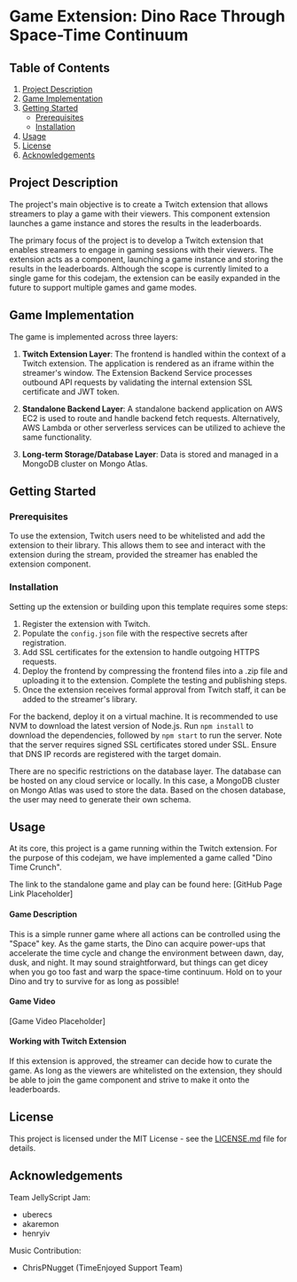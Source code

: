 # Game Extension: Dino Race Through Space-Time Continuum

## Table of Contents
1. [Project Description](#project-description)
2. [Game Implementation](#game-implementation)
3. [Getting Started](#getting-started)
    - [Prerequisites](#prerequisites)
    - [Installation](#installation)
4. [Usage](#usage)
5. [License](#license)
6. [Acknowledgements](#acknowledgements)

## Project Description

The project's main objective is to create a Twitch extension that allows streamers to play a game with their viewers. This component extension launches a game instance and stores the results in the leaderboards.

The primary focus of the project is to develop a Twitch extension that enables streamers to engage in gaming sessions with their viewers. The extension acts as a component, launching a game instance and storing the results in the leaderboards. Although the scope is currently limited to a single game for this codejam, the extension can be easily expanded in the future to support multiple games and game modes.

## Game Implementation

The game is implemented across three layers:

1. **Twitch Extension Layer**: The frontend is handled within the context of a Twitch extension. The application is rendered as an iframe within the streamer's window. The Extension Backend Service processes outbound API requests by validating the internal extension SSL certificate and JWT token.

2. **Standalone Backend Layer**: A standalone backend application on AWS EC2 is used to route and handle backend fetch requests. Alternatively, AWS Lambda or other serverless services can be utilized to achieve the same functionality.

3. **Long-term Storage/Database Layer**: Data is stored and managed in a MongoDB cluster on Mongo Atlas.

## Getting Started

### Prerequisites

To use the extension, Twitch users need to be whitelisted and add the extension to their library. This allows them to see and interact with the extension during the stream, provided the streamer has enabled the extension component.

### Installation

Setting up the extension or building upon this template requires some steps:

1. Register the extension with Twitch.
2. Populate the `config.json` file with the respective secrets after registration.
3. Add SSL certificates for the extension to handle outgoing HTTPS requests.
4. Deploy the frontend by compressing the frontend files into a .zip file and uploading it to the extension. Complete the testing and publishing steps.
5. Once the extension receives formal approval from Twitch staff, it can be added to the streamer's library.

For the backend, deploy it on a virtual machine. It is recommended to use NVM to download the latest version of Node.js. Run `npm install` to download the dependencies, followed by `npm start` to run the server. Note that the server requires signed SSL certificates stored under SSL. Ensure that DNS IP records are registered with the target domain.

There are no specific restrictions on the database layer. The database can be hosted on any cloud service or locally. In this case, a MongoDB cluster on Mongo Atlas was used to store the data. Based on the chosen database, the user may need to generate their own schema.

## Usage

At its core, this project is a game running within the Twitch extension. For the purpose of this codejam, we have implemented a game called "Dino Time Crunch".

The link to the standalone game and play can be found here: [GitHub Page Link Placeholder]

#### Game Description

This is a simple runner game where all actions can be controlled using the "Space" key. As the game starts, the Dino can acquire power-ups that accelerate the time cycle and change the environment between dawn, day, dusk, and night. It may sound straightforward, but things can get dicey when you go too fast and warp the space-time continuum. Hold on to your Dino and try to survive for as long as possible!

#### Game Video

[Game Video Placeholder]

#### Working with Twitch Extension

If this extension is approved, the streamer can decide how to curate the game. As long as the viewers are whitelisted on the extension, they should be able to join the game component and strive to make it onto the leaderboards.

## License

This project is licensed under the MIT License - see the [LICENSE.md](LICENSE.md) file for details.

## Acknowledgements

Team JellyScript Jam:
- uberecs
- akaremon
- henryiv

Music Contribution:
- ChrisPNugget (TimeEnjoyed Support Team)
